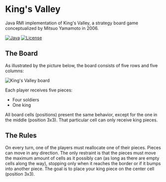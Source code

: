 # King's Valley

Java RMI implementation of King's Valley, a strategy board game conceptualized by Mitsuo Yamamoto in 2006.

[![Java](https://img.shields.io/badge/java-10-blue.svg)](https://www.oracle.com/technetwork/java/javase/10-relnote-issues-4108729.html)
[![License](https://img.shields.io/github/license/mashape/apistatus.svg)](https://opensource.org/licenses/MIT)

## The Board

As illustrated by the picture below, the board consists of five rows and five columns:

![King's Valley board](http://www.gift-box.co.jp/english/kingsvalley/KV15.jpg)  

Each player receives five pieces:
- Four soldiers
- One king

All board cells (positions) present the same behavior, except for the one in the middle (position 3x3). That particular cell can only receive king pieces.

## The Rules

On every turn, one of the players must reallocate one of their pieces. Pieces can move in any direction. The only restraint is that the pieces must move the maximum amount of cells as it possibly can (as long as there are empty cells along the way), stopping only when it reaches the border or if it bumps into another piece.
The goal is to place your king piece on the center cell (position 3x3). 
